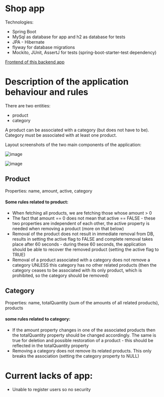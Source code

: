 # Shop app 
Technologies:
* Spring Boot
* MySql as database for app and h2 as database for tests
* JPA - Hibernate 
* flyway for database migrations
* Mockito, JUnit, AssertJ for tests (spring-boot-starter-test dependency)

[Frontend of this backend app](https://github.com/KarolXX/Shop-app-frontend)

# Description of the application behaviour and rules
There are two entities:
* product 
* category

A product can be associated with a category (but does not have to be). Category must be associated with at least one product.

Layout screenshots of the two main components of the application:

![image](https://user-images.githubusercontent.com/71709330/163165470-ed67c715-6f12-4c3d-9693-f0bc2f6ed005.png)

![image](https://user-images.githubusercontent.com/71709330/163165579-fc75beb0-0422-4b89-97e7-81a72a36bdb4.png)

## Product
Properties: name, amount, active, category
#### Some rules related to product:
* When fetching all products, we are fetching those whose amount > 0
* The fact that amount == 0 does not mean that active == FALSE - these two properties are independent of each other, the active property is needed when removing a product (more on that below)
* Removal of the product does not result in immediate removal from DB, results in setting the active flag to FALSE and complete removal takes place after 60 seconds - during these 60 seconds, the application should be able to recover the removed product (setting the active flag to TRUE) 
* Removal of a product associated with a category does not remove a category UNLESS this category has no other related products (then the category ceases to be associated with its only product, which is prohibited, so the category should be removed)

## Category
Properties: name, totalQuantity (sum of the amounts of all related products), products
#### some rules related to category:
* If the amount property changes in one of the associated products then the totalQuantity property should be changed accordingly. The same is true for deletion and possible restoration of a product - this should be reflected in the totalQuantity property
* Removing a category does not remove its related products. This only breaks the association (setting the category property to NULL)


# Current lacks of app:
* Unable to register users so no security




